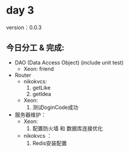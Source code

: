 # day 3

version：0.0.3

## 今日分工 & 完成:

- DAO (Data Access Object) (include unit test)
    - Xeon: friend
- Router
    - nikokvcs: 
        1. getLike
        2. getIdea
    - Xeon: 
        1. 测试loginCode成功
- 服务器维护：
    - Xeon: 
        1. 配置防火墙 和 数据库连接优化
    - nikokvcs ：
        1. Redis安装配置
